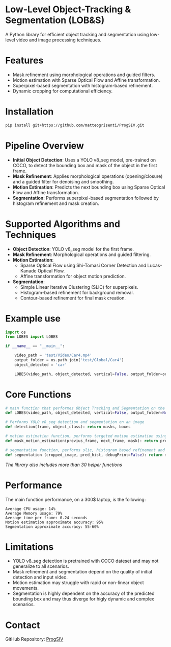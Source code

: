 # Low-Level Object-Tracking & Segmentation (LOB&S)
A Python library for efficient object tracking and segmentation using low-level video and image processing techniques.

# Features
- Mask refinement using morphological operations and guided filters.
- Motion estimation with Sparse Optical Flow and Affine transformation.
- Superpixel-based segmentation with histogram-based refinement.
- Dynamic cropping for computational efficiency.

# Installation
```bash
pip install git+https://github.com/matteogrisenti/ProgSIV.git
```

# Pipeline Overview
- **Initial Object Detection**: Uses a YOLO v8_seg model, pre-trained on COCO, to detect the bounding box and mask of the object in the first frame.
- **Mask Refinement**: Applies morphological operations (opening/closure) and a guided filter for denoising and smoothing.
- **Motion Estimation**: Predicts the next bounding box using Sparse Optical Flow and Affine transformation.
- **Segmentation**: Performs superpixel-based segmentation followed by histogram refinement and mask creation.

# Supported Algorithms and Techniques
- **Object Detection**: YOLO v8_seg model for the first frame.
- **Mask Refinement**: Morphological operations and guided filtering.
- **Motion Estimation**:
  - Sparse Optical Flow using Shi-Tomasi Corner Detection and Lucas-Kanade Optical Flow.
  - Affine transformation for object motion prediction.
- **Segmentation**:
  - Simple Linear Iterative Clustering (SLIC) for superpixels.
  - Histogram-based refinement for background removal.
  - Contour-based refinement for final mask creation.

# Example use
```python
import os
from LOBES import LOBES

if __name__ == "__main__":

    video_path = 'test/Video/Car4.mp4'
    output_folder = os.path.join('test/Global/Car4')
    object_detected = 'car'

    LOBES(video_path, object_detected, vertical=False, output_folder=output_folder,  saveVideo=True, debugPrint=False)
```

# Core Functions
```python
# main function that performes Object Tracking and Segmentation on the input video
def LOBES(video_path, object_detected, vertical=False, output_folder=None, saveVideo=False, debugPrint=False):
```
```python
# Performs YOLO v8_seg detection and segmentation on an image
def detection(frame, object_class): return masks, boxes
```
```python
# motion estimation function, performs targeted motion estimation using Lucas Kanade optical flow to predict the position of a specific object on the next frame
def mask_motion_estimation(previus_frame, next_frame, mask): return previous_points, next_points, affine_matrix
```
```python
# segmentation function, performs slic, histogram based refinement and contour refinement to extract the subject from an image
def segmentation (cropped_image, pred_hist, debugPrint=False): return mask
```
*The library also includes more than 30 helper functions*

# Performance
The main function performance, on a 300$ laptop, is the following:
```
Average CPU usage: 14%
Average Memory usage: 79%
Average time per frame: 0.24 seconds
Motion estimation approximate accuracy: 95%
Segmentation approximate accuracy: 55-60%
```

# Limitations
- YOLO v8_seg detection is pretrained with COCO dateset and may not generalize to all scenarios.
- Mask refinement and segmentation depend on the quality of initial detection and input video.
- Motion estimation may struggle with rapid or non-linear object movements.
- Segmentation is highly dependent on the accuracy of the predicted bounding box and may thus diverge for higly dynamic and complex scenarios.

# Contact
GitHub Repository: [ProgSIV](https://github.com/matteogrisenti/ProgSIV)
